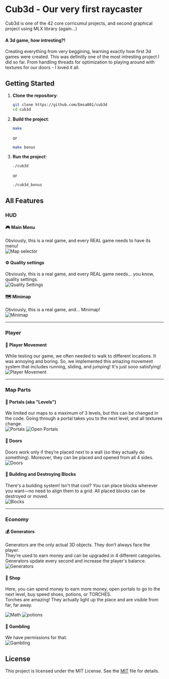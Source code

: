 # Cub3d - Our very first raycaster

Cub3d is one of the 42 core corricumul projects, and second graphical project using MLX library (again...)


#### A 3d game, how intresting?!

Creating everything from very beggining, learning exactly how first 3d games were created. This was definitly one of the most intresting project I did so far.
From handling threads for optimization to playing around with textures for our doors - I loved it all.


## Getting Started

1. **Clone the repository**:
    ```sh
    git clone https://github.com/Emsa001/cub3d
    cd cub3d
    ```

2. **Build the project**:
    ```sh
    make
    ```
    or
    ```sh
    make bonus
    ```

3. **Run the project**:
    ```sh
    ./cub3d
    ```
    or
    ```sh
    ./cub3d_bonus
    ```
    

## All Features  

### HUD  

#### 🎮 Main Menu  
Obviously, this is a real game, and every REAL game needs to have its menu!  
![Map selector](https://github.com/Emsa001/cub3d_recordings/raw/refs/heads/main/select_map.gif)

#### ⚙️ Quality settings  
Obviously, this is a real game, and every REAL game needs... you know, quality settings.  
![Quality Settings](https://github.com/Emsa001/cub3d_recordings/raw/refs/heads/main/quality.gif)

#### 🗺️ Minimap  
Obviously, this is a real game, and... Minimap!  
![Minimap](https://github.com/Emsa001/cub3d_recordings/raw/refs/heads/main/minimap.gif)

---

### Player  

#### 🏃 Player Movement  
While testing our game, we often needed to walk to different locations. It was annoying and boring. So, we implemented this amazing movement system that includes running, sliding, and jumping! It's just sooo satisfying!  
![Player Movement](https://github.com/Emsa001/cub3d_recordings/raw/refs/heads/main/movement.gif)

---

### Map Parts  

#### 🚪 Portals (aka "Levels")  
We limited our maps to a maximum of 3 levels, but this can be changed in the code. Going through a portal takes you to the next level, and all textures change.  
![Portals](https://github.com/Emsa001/cub3d_recordings/raw/refs/heads/main/portals.gif)
![Open Portals](https://github.com/Emsa001/cub3d_recordings/raw/refs/heads/main/open_portals.gif)

#### 🚪 Doors  
Doors work only if they’re placed next to a wall (so they actually do something). Moreover, they can be placed and opened from all 4 sides.  
![Doors](https://github.com/Emsa001/cub3d_recordings/raw/refs/heads/main/doors.gif)

#### 🧱 Building and Destroying Blocks  
There's a building system! Isn't that cool? You can place blocks wherever you want—no need to align them to a grid. All placed blocks can be destroyed or moved.  
![Blocks](https://github.com/Emsa001/cub3d_recordings/raw/refs/heads/main/blocks.gif)

---

### Economy  

#### 💰 Generators  
Generators are the only actual 3D objects. They don’t always face the player.  
They’re used to earn money and can be upgraded in 4 different categories.  
Generators update every second and increase the player's balance.  
![Generators](https://github.com/Emsa001/cub3d_recordings/raw/refs/heads/main/generators.gif)

#### 🛒 Shop  
Here, you can spend money to earn more money, open portals to go to the next level, buy speed shoes, potions, or TORCHES.  
Torches are amazing! They actually light up the place and are visible from far, far away.  

![Math](https://github.com/Emsa001/cub3d_recordings/raw/refs/heads/main/math.gif)
![potions](https://github.com/Emsa001/cub3d_recordings/raw/refs/heads/main/potions.gif)

#### 🎲 Gambling  
We have permissions for that.  
![Gambling](https://github.com/Emsa001/cub3d_recordings/raw/refs/heads/main/gamble.gif)

## License
This project is licensed under the MIT License. See the [MIT](https://choosealicense.com/licenses/mit/) file for details.
